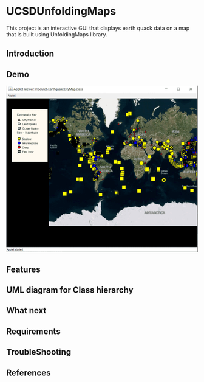 # UCSDUnfoldingMaps
This project is an interactive GUI that displays earth quack data on a map that is built using UnfoldingMaps library. 
## Introduction

## Demo

![Demo](Demo/demo.gif)

## Features

## UML diagram for Class hierarchy

## What next

## Requirements

## TroubleShooting

## References
